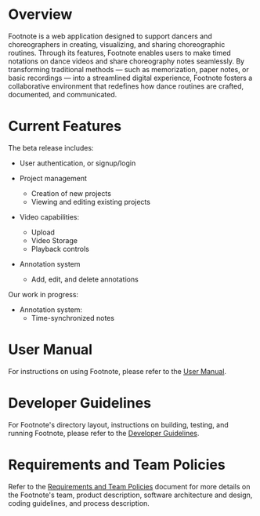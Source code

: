 # Overview

Footnote is a web application designed to support dancers and choreographers in creating, visualizing, and sharing choreographic routines. Through its features, Footnote enables users to make timed notations on dance videos and share choreography notes seamlessly. By transforming traditional methods — such as memorization, paper notes, or basic recordings — into a streamlined digital experience, Footnote fosters a collaborative environment that redefines how dance routines are crafted, documented, and communicated.

# Current Features

The beta release includes:

- User authentication, or signup/login
- Project management

  - Creation of new projects
  - Viewing and editing existing projects

- Video capabilities:

  - Upload
  - Video Storage
  - Playback controls

- Annotation system
    - Add, edit, and delete annotations

Our work in progress:

- Annotation system:
  - Time-synchronized notes

# User Manual

For instructions on using Footnote, please refer to the [User Manual](./doc/UserManual.md).

# Developer Guidelines

For Footnote's directory layout, instructions on building, testing, and running Footnote, please refer to the [Developer Guidelines](./doc/DeveloperGuidelines.md).

# Requirements and Team Policies

Refer to the [Requirements and Team Policies](https://docs.google.com/document/d/1fw73MHAb9oiRv_RoVpSrN8kfhBeNqfgQPtsi2UgNKbo/edit?usp=sharing) document for more details on the Footnote's team, product description, software architecture and design, coding guidelines, and process description.
